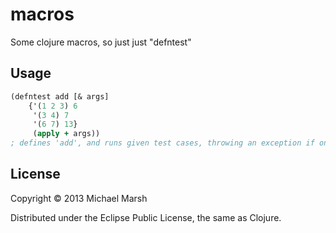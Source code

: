 # macros

Some clojure macros, so just just "defntest"

## Usage

```clojure
(defntest add [& args]
    {'(1 2 3) 6
     '(3 4) 7
     '(6 7) 13}
     (apply + args))
; defines 'add', and runs given test cases, throwing an exception if one doesn't pass
```


## License

Copyright © 2013 Michael Marsh

Distributed under the Eclipse Public License, the same as Clojure.